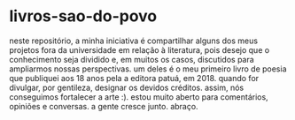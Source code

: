 # livros-sao-do-povo
neste repositório, a minha iniciativa é compartilhar alguns dos meus projetos fora da universidade em relação à literatura, pois desejo que o conhecimento seja dividido e, em muitos os casos, discutidos para ampliarmos nossas perspectivas. um deles é o meu primeiro livro de poesia que publiquei aos 18 anos pela a editora patuá, em 2018. 
quando for divulgar, por gentileza, designar os devidos créditos. assim, nós conseguimos fortalecer a arte :). estou muito aberto para comentários, opiniões e conversas. a gente cresce junto. abraço.
